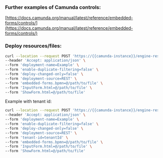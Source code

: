 ### Further examples of Camunda controls:
[https://docs.camunda.org/manual/latest/reference/embedded-forms/controls/](https://docs.camunda.org/manual/latest/reference/embedded-forms/controls/)

### Deploy resources/files:
```bash
curl --location --request POST 'https://{{camunda-instance}}/engine-rest/deployment/create' \
--header 'Accept: application/json' \
--form 'deployment-name=Example' \
--form 'enable-duplicate-filtering=false' \
--form 'deploy-changed-only=false' \
--form 'deployment-source=REST' \
--form 'embedded-forms.bpmn=@/path/to/file' \
--form 'InputForm.html=@/path/to/file' \
--form 'ShowForm.html=@/path/to/file'
```

Example with tenant id:
```bash
curl --location --request POST 'https://{{camunda-instance}}/engine-rest/deployment/create' \
--header 'Accept: application/json' \
--form 'deployment-name=Example' \
--form 'enable-duplicate-filtering=false' \
--form 'deploy-changed-only=false' \
--form 'deployment-source=REST' \
--form 'tenant-id=tenantId' \
--form 'embedded-forms.bpmn=@/path/to/file' \
--form 'InputForm.html=@/path/to/file' \
--form 'ShowForm.html=@/path/to/file'
```